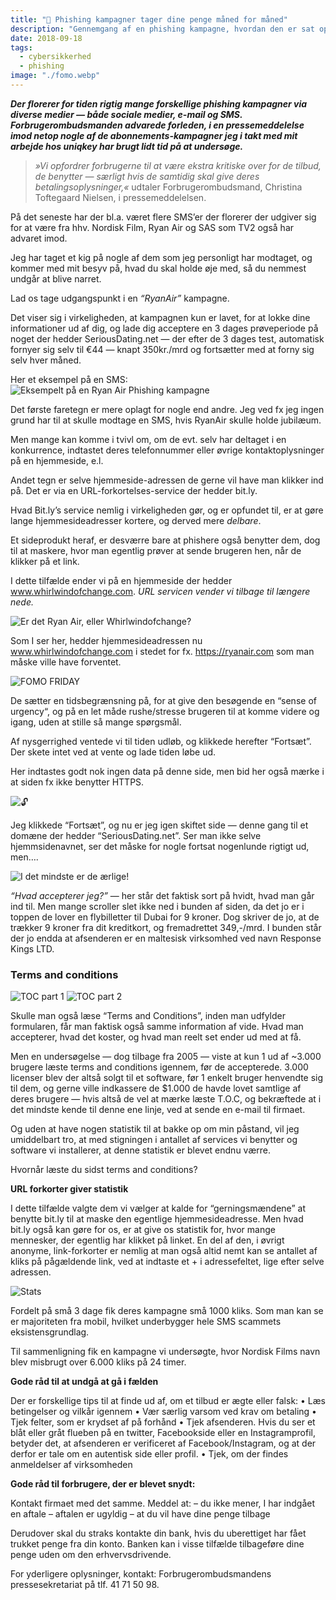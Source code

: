 ```yaml
---
title: "🎣 Phishing kampagner tager dine penge måned for måned"
description: "Gennemgang af en phishing kampagne, hvordan den er sat op og hvordan de narrer én til et dyrt ugentlig abonnement."
date: 2018-09-18
tags:
  - cybersikkerhed
  - phishing
image: "./fomo.webp"
---
```


**_Der florerer for tiden rigtig mange forskellige phishing kampagner via diverse medier — både sociale medier, e-mail og SMS. Forbrugerombudsmanden advarede forleden, i en pressemeddelelse imod netop nogle af de abonnements-kampagner jeg i takt med mit arbejde hos uniqkey har brugt lidt tid på at undersøge._**

> _»Vi opfordrer forbrugerne til at være ekstra kritiske over for de tilbud, de benytter — særligt hvis de samtidig skal give deres betalingsoplysninger,«_
> udtaler Forbrugerombudsmand, Christina Toftegaard Nielsen, i pressemeddelelsen.

På det seneste har der bl.a. været flere SMS’er der florerer der udgiver sig for at være fra hhv. Nordisk Film, Ryan Air og SAS som TV2 også har advaret imod.

Jeg har taget et kig på nogle af dem som jeg personligt har modtaget, og kommer med mit besyv på, hvad du skal holde øje med, så du nemmest undgår at blive narret.

Lad os tage udgangspunkt i en _“RyanAir”_ kampagne.

Det viser sig i virkeligheden, at kampagnen kun er lavet, for at lokke dine informationer ud af dig, og lade dig acceptere en 3 dages prøveperiode på noget der hedder SeriousDating.net — der efter de 3 dages test, automatisk fornyer sig selv til €44 — knapt 350kr./mrd og fortsætter med at forny sig selv hver måned.

Her et eksempel på en SMS:
![Eksempelt på en Ryan Air Phishing kampagne](https://miro.medium.com/max/352/0*OyAPuf4KGn9TFDUI.jpg)

Det første faretegn er mere oplagt for nogle end andre. Jeg ved fx jeg ingen grund har til at skulle modtage en SMS, hvis RyanAir skulle holde jubilæum.

Men mange kan komme i tvivl om, om de evt. selv har deltaget i en konkurrence, indtastet deres telefonnummer eller øvrige kontaktoplysninger på en hjemmeside, e.l.

Andet tegn er selve hjemmeside-adressen de gerne vil have man klikker ind på. Det er via en URL-forkortelses-service der hedder bit.ly.

Hvad Bit.ly’s service nemlig i virkeligheden gør, og er opfundet til, er at gøre lange hjemmesideadresser kortere, og derved mere _delbare_.

Et sideprodukt heraf, er desværre bare at phishere også benytter dem, dog til at maskere, hvor man egentlig prøver at sende brugeren hen, når de klikker på et link.

I dette tilfælde ender vi på en hjemmeside der hedder www.whirlwindofchange.com. _URL servicen vender vi tilbage til længere nede._

![Er det Ryan Air, eller Whirlwindofchange?](https://miro.medium.com/max/2149/0*gyLFKKccRVwu-69B.png)

Som I ser her, hedder hjemmesideadressen nu www.whirlwindofchange.com i stedet for fx. https://ryanair.com som man måske ville have forventet.

![FOMO FRIDAY](https://miro.medium.com/max/627/0*zHPflJAczBhnZT-_.png)

De sætter en tidsbegrænsning på, for at give den besøgende en “sense of urgency“, og på en let måde rushe/stresse brugeren til at komme videre og igang, uden at stille så mange spørgsmål.

Af nysgerrighed ventede vi til tiden udløb, og klikkede herefter “Fortsæt”. Der skete intet ved at vente og lade tiden løbe ud.

Her indtastes godt nok ingen data på denne side, men bid her også mærke i at siden fx ikke benytter HTTPS.

![🔓](https://miro.medium.com/max/627/0*9TQoHekgDgBkV4Ge.png)

Jeg klikkede “Fortsæt”, og nu er jeg igen skiftet side — denne gang til et domæne der hedder “SeriousDating.net”. Ser man ikke selve hjemmsidenavnet, ser det måske for nogle fortsat nogenlunde rigtigt ud, men….

![I det mindste er de ærlige!](https://miro.medium.com/max/627/0*mPy_kzF2MOgb3SZl.png)

_“Hvad accepterer jeg?”_ — her står det faktisk sort på hvidt, hvad man går ind til. Men mange scroller slet ikke ned i bunden af siden, da det jo er i toppen de lover en flybilletter til Dubai for 9 kroner. Dog skriver de jo, at de trækker 9 kroner fra dit kreditkort, og fremadrettet 349,-/mrd. I bunden står der jo endda at afsenderen er en maltesisk virksomhed ved navn Response Kings LTD.

### Terms and conditions

![TOC part 1](https://miro.medium.com/max/2149/0*qITgOkr5Z79mfC9Y.png)
![TOC part 2](https://miro.medium.com/max/2149/0*yO4VzmqZ0I-MP72L.png)

Skulle man også læse “Terms and Conditions”, inden man udfylder formularen, får man faktisk også samme information af vide. Hvad man accepterer, hvad det koster, og hvad man reelt set ender ud med at få.

Men en undersøgelse — dog tilbage fra 2005 — viste at kun 1 ud af ~3.000 brugere læste terms and conditions igennem, før de accepterede. 3.000 licenser blev der altså solgt til et software, før 1 enkelt bruger henvendte sig til dem, og gerne ville indkassere de \$1.000 de havde lovet samtlige af deres brugere — hvis altså de vel at mærke læste T.O.C, og bekræftede at i det mindste kende til denne ene linje, ved at sende en e-mail til firmaet.

Og uden at have nogen statistik til at bakke op om min påstand, vil jeg umiddelbart tro, at med stigningen i antallet af services vi benytter og software vi installerer, at denne statistik er blevet endnu værre.

Hvornår læste du sidst terms and conditions?

**URL forkorter giver statistik**

I dette tilfælde valgte dem vi vælger at kalde for “gerningsmændene” at benytte bit.ly til at maske den egentlige hjemmesideadresse. Men hvad bit.ly også kan gøre for os, er at give os statistik for, hvor mange mennesker, der egentlig har klikket på linket. En del af den, i øvrigt anonyme, link-forkorter er nemlig at man også altid nemt kan se antallet af kliks på pågældende link, ved at indtaste et + i adressefeltet, lige efter selve adressen.

![Stats](https://miro.medium.com/max/2149/0*cRiashJFlF_fwuhj.png)

Fordelt på små 3 dage fik deres kampagne små 1000 kliks. Som man kan se er majoriteten fra mobil, hvilket underbygger hele SMS scammets eksistensgrundlag.

Til sammenligning fik en kampagne vi undersøgte, hvor Nordisk Films navn blev misbrugt over 6.000 kliks på 24 timer.

**Gode råd til at undgå at gå i fælden**

Der er forskellige tips til at finde ud af, om et tilbud er ægte eller falsk:
• Læs betingelser og vilkår igennem
• Vær særlig varsom ved krav om betaling
• Tjek felter, som er krydset af på forhånd
• Tjek afsenderen. Hvis du ser et blåt eller gråt flueben på en twitter, Facebookside eller en Instagramprofil, betyder det, at afsenderen er verificeret af Facebook/Instagram, og at der derfor er tale om en autentisk side eller profil.
• Tjek, om der findes anmeldelser af virksomheden

**Gode råd til forbrugere, der er blevet snydt:**

Kontakt firmaet med det samme. Meddel at:
– du ikke mener, I har indgået en aftale
– aftalen er ugyldig
– at du vil have dine penge tilbage

Derudover skal du straks kontakte din bank, hvis du uberettiget har fået trukket penge fra din konto. Banken kan i visse tilfælde tilbageføre dine penge uden om den erhvervsdrivende.

For yderligere oplysninger, kontakt:
Forbrugerombudsmandens pressesekretariat på tlf. 41 71 50 98.
